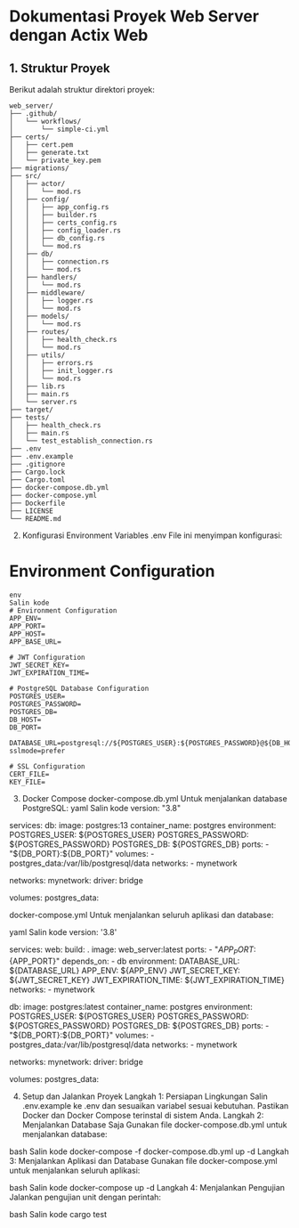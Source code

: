 # Dokumentasi Proyek Web Server dengan Actix Web

## 1. Struktur Proyek

Berikut adalah struktur direktori proyek:

```plaintext
web_server/
├── .github/
│   └── workflows/
│       └── simple-ci.yml
├── certs/
│   ├── cert.pem
│   ├── generate.txt
│   └── private_key.pem
├── migrations/
├── src/
│   ├── actor/
│   │   └── mod.rs
│   ├── config/
│   │   ├── app_config.rs
│   │   ├── builder.rs
│   │   ├── certs_config.rs
│   │   ├── config_loader.rs
│   │   ├── db_config.rs
│   │   └── mod.rs
│   ├── db/
│   │   ├── connection.rs
│   │   └── mod.rs
│   ├── handlers/
│   │   └── mod.rs
│   ├── middleware/
│   │   ├── logger.rs
│   │   └── mod.rs
│   ├── models/
│   │   └── mod.rs
│   ├── routes/
│   │   ├── health_check.rs
│   │   └── mod.rs
│   ├── utils/
│   │   ├── errors.rs
│   │   ├── init_logger.rs
│   │   └── mod.rs
│   ├── lib.rs
│   ├── main.rs
│   └── server.rs
├── target/
├── tests/
│   ├── health_check.rs
│   ├── main.rs
│   └── test_establish_connection.rs
├── .env
├── .env.example
├── .gitignore
├── Cargo.lock
├── Cargo.toml
├── docker-compose.db.yml
├── docker-compose.yml
├── Dockerfile
├── LICENSE
└── README.md
```
2. Konfigurasi Environment Variables
.env
File ini menyimpan konfigurasi:

# Environment Configuration
```env
env
Salin kode
# Environment Configuration
APP_ENV=
APP_PORT=
APP_HOST=
APP_BASE_URL=

# JWT Configuration
JWT_SECRET_KEY=
JWT_EXPIRATION_TIME=

# PostgreSQL Database Configuration
POSTGRES_USER=
POSTGRES_PASSWORD=
POSTGRES_DB=
DB_HOST=
DB_PORT=

DATABASE_URL=postgresql://${POSTGRES_USER}:${POSTGRES_PASSWORD}@${DB_HOST}:${DB_PORT}/${POSTGRES_DB}?sslmode=prefer

# SSL Configuration
CERT_FILE=
KEY_FILE=
```
3. Docker Compose
docker-compose.db.yml
Untuk menjalankan database PostgreSQL:
yaml
Salin kode
version: "3.8"

services:
  db:
    image: postgres:13
    container_name: postgres
    environment:
      POSTGRES_USER: ${POSTGRES_USER}
      POSTGRES_PASSWORD: ${POSTGRES_PASSWORD}
      POSTGRES_DB: ${POSTGRES_DB}
    ports:
      - "${DB_PORT}:${DB_PORT}"
    volumes:
      - postgres_data:/var/lib/postgresql/data
    networks:
      - mynetwork

networks:
  mynetwork:
    driver: bridge

volumes:
  postgres_data:

docker-compose.yml
Untuk menjalankan seluruh aplikasi dan database:

yaml
Salin kode
version: '3.8'

services:
  web:
    build: .
    image: web_server:latest
    ports:
      - "${APP_PORT}:${APP_PORT}"
    depends_on:
      - db
    environment:
      DATABASE_URL: ${DATABASE_URL}
      APP_ENV: ${APP_ENV}
      JWT_SECRET_KEY: ${JWT_SECRET_KEY}
      JWT_EXPIRATION_TIME: ${JWT_EXPIRATION_TIME}
    networks:
      - mynetwork

  db:
    image: postgres:latest
    container_name: postgres
    environment:
      POSTGRES_USER: ${POSTGRES_USER}
      POSTGRES_PASSWORD: ${POSTGRES_PASSWORD}
      POSTGRES_DB: ${POSTGRES_DB}
    ports:
      - "${DB_PORT}:${DB_PORT}"
    volumes:
      - postgres_data:/var/lib/postgresql/data
    networks:
      - mynetwork

networks:
  mynetwork:
    driver: bridge

volumes:
  postgres_data:


4. Setup dan Jalankan Proyek
Langkah 1: Persiapan Lingkungan
Salin .env.example ke .env dan sesuaikan variabel sesuai kebutuhan.
Pastikan Docker dan Docker Compose terinstal di sistem Anda.
Langkah 2: Menjalankan Database Saja
Gunakan file docker-compose.db.yml untuk menjalankan database:

bash
Salin kode
docker-compose -f docker-compose.db.yml up -d
Langkah 3: Menjalankan Aplikasi dan Database
Gunakan file docker-compose.yml untuk menjalankan seluruh aplikasi:

bash
Salin kode
docker-compose up -d
Langkah 4: Menjalankan Pengujian
Jalankan pengujian unit dengan perintah:

bash
Salin kode
cargo test

```
